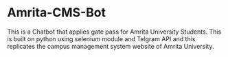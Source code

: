 # Amrita-CMS-Bot
This is a Chatbot that applies gate pass for Amrita University Students.
This is built on python using selenium module and Telgram API and this replicates the campus management system website of Amrita University.

